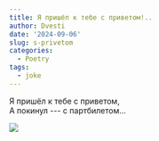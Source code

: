 ```yaml
---
title: Я пришёл к тебе с приветом!..
author: Dvesti
date: '2024-09-06'
slug: s-privetom
categories:
  - Poetry
tags:
  - joke
---
```


Я пришёл к тебе с приветом,  
А покинул --- с партбилетом...

![](https://i.ytimg.com/vi/aA-DDA5w4s4/sddefault.jpg)
